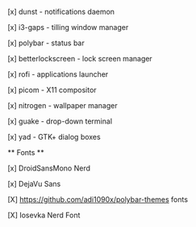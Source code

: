 [x] dunst - notifications daemon

[x] i3-gaps - tilling window manager

[x] polybar - status bar

[x] betterlockscreen - lock screen manager

[x] rofi - applications launcher

[x] picom - X11 compositor

[x] nitrogen - wallpaper manager

[x] guake - drop-down terminal

[x] yad - GTK+ dialog boxes

** Fonts **

[x] DroidSansMono Nerd

[x] DejaVu Sans

[X] https://github.com/adi1090x/polybar-themes fonts

[X] Iosevka Nerd Font
